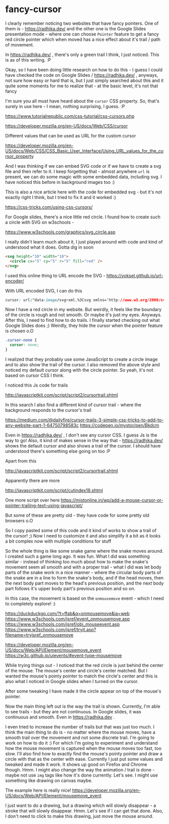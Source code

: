 # fancy-cursor

I clearly remember noticing two websites that have fancy pointers. One of them
is - https://radhika.dev/ and the other one is the Google Slides presentation
mode - where one can choose `Pointer` feature to get a fancy red circle pointer
which when moved has a nice effect about it's trail / path of movement.

In https://radhika.dev/ , there's only a green trail I think, I just noticed.
This is as of this writing. :P

Okay, so I have been doing little research on how to do this - I guess I could
have checked the code on Google Slides / https://radhika.dev/ , anyways, not
sure how easy or hard that is, but I just simply searched about this and it
quite some moments for me to realize that - at the basic level, it's not that
fancy

I'm sure you all must have heard about the `cursor` CSS property. So, that's
surely in use here - I mean, nothing surprising, I guess. :P

https://www.tutorialrepublic.com/css-tutorial/css-cursors.php

https://developer.mozilla.org/en-US/docs/Web/CSS/cursor

Different values that can be used as URL for the custom cursor

https://developer.mozilla.org/en-US/docs/Web/CSS/CSS_Basic_User_Interface/Using_URL_values_for_the_cursor_property

And I was thinking if we can embed SVG code or if we have to create a svg file
and then refer to it. I keep forgetting that - almost anywhere `url` is present,
we can do some magic with some embedded data, including svg. I have noticed this
before in background images too :)

This is also a nice article here with the code for embedded svg - but it's not
exactly right I think, but I tried to fix it and it worked :)

https://css-tricks.com/using-css-cursors/

For Google slides, there's a nice little red circle. I found how to create such
a circle with SVG on w3schools -

https://www.w3schools.com/graphics/svg_circle.asp

I really didn't learn much about it, I just played around with code and kind of
understood what it does. Gotta dig in soon

```html
<svg height="10" width="10">
  <circle cx="5" cy="5" r="5" fill="red" />
</svg>
```

I used this online thing to URL encode the SVG - https://yoksel.github.io/url-encoder/

With URL encoded SVG, I can do this

```css
cursor: url("data:image/svg+xml,%3Csvg xmlns='http://www.w3.org/2000/svg' height='10' width='10'%3E%3Ccircle cx='5' cy='5' r='5' fill='red' /%3E%3C/svg%3E");
```

Now I have a red circle in my website. But weirdly, it feels like the boundary
of the circle is rough and not smooth. Or maybe it's just my eyes. Anyways.
After this, I need to find how to do trails. I finally started checking out what
Google Slides does ;) Weirdly, they hide the cursor when the pointer feature
is chosen o.O

```css
.cursor-none {
  cursor: none;
}
```

I realized that they probably use some JavaScript to create a circle image and
to also show the trail of the cursor. I also removed the above style and noticed
my default cursor along with the circle pointer. So yeah, it's not based on
cursor CSS I think.

I noticed this Js code for trails

http://javascriptkit.com/script/script2/cursortrail.shtml

In this search I also find a different kind of cursor trail - where the
background responds to the cursor's trail

https://medium.com/@dailyfire/cursor-trails-3-simple-css-tricks-to-add-to-any-website-part-1-64750798583c
https://codepen.io/mystor/pen/Bkdcm

Even in https://radhika.dev/ , I don't see any cursor CSS. I guess Js is the
way to go! Also, it kind of makes sense in the way that - https://radhika.dev/
shows the default cursor and also shows a trail of the cursor. I should have
understood there's something else going on too :P

Apart from this

http://javascriptkit.com/script/script2/cursortrail.shtml

Apparently there are more

http://javascriptkit.com/script/cutindex18.shtml

One more script over here
https://mistonline.in/wp/add-a-mouse-cursor-or-pointer-trailing-text-using-javascript/

But some of these are pretty old - they have code for some pretty old browsers o.O

So I copy pasted some of this code and it kind of works to show a trail of the
cursor! ;) Now I need to customize it and also simplify it a bit as it looks a
bit complex now with multiple conditions for stuff

So the whole thing is like some snake game where the snake moves around. I
created such a game long ago. It was fun. What I did was something similar -
instead of thinking too much about how to make the snake's movement seem all
smooth and with a proper trail - what I did was let body parts of the snake
work in a nice manner - where the circular body parts of the snake are in a line
to form the snake's body, and if the head moves, then the next body part moves
to the head's previous position, and the next body part follows it's upper body
part's previous position and so on.

In this case, the movement is based on the `onmousemove` event - which I need to
completely explore! :)

https://duckduckgo.com/?t=ffab&q=onmousemove&ia=web
https://www.w3schools.com/jsref/event_onmousemove.asp
https://www.w3schools.com/jsref/obj_mouseevent.asp
https://www.w3schools.com/jsref/tryit.asp?filename=tryjsref_onmousemove

https://developer.mozilla.org/en-US/docs/Web/API/Element/mousemove_event
https://w3c.github.io/uievents/#event-type-mousemove

While trying things out - I noticed that the red circle is just behind the
center of the mouse. The mouse's center and circle's center matched. But I
wanted the mouse's pointy pointer to match the circle's center and this is also
what I noticed in Google slides when I turned on the cursor.

After some tweaking I have made it the circle appear on top of the mouse's
pointer.

Now the main thing left out is the way the trail is shown. Currently, I'm able
to see trails - but they are not continuous. In Google slides, it was continuous
and smooth. Even in https://radhika.dev .

I even tried to increase the number of trails but that was just too much. I
think the main thing to do is - no matter where the mouse moves, have a smooth
trail over the movement and not some discrete trail. I'm going to work on how
to do it :) For which I'm going to experiment and understand how the mouse
movement is captured when the mouse moves too fast, too slow. I'll also find
how to exactly find the mouse's pointy pointer and draw a circle with that as
the center with ease. Currently I just put some values and tweaked and made it
work. It shows up good on Firefox and Chrome though. Hmm. I might also change
the way the animation / trail is done - maybe not use `img` tags like how it's
done currently. Let's see. I might use something like drawing on canvas maybe.

The example here is really nice!
https://developer.mozilla.org/en-US/docs/Web/API/Element/mousemove_event

I just want to do a drawing, but a drawing which will slowly disappear - a
stroke that will slowly disappear. Hmm. Let's see if I can get that done. Also,
I don't need to click to make this drawing, just move the mouse around.
